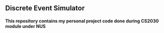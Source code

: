 
<h2>Discrete Event Simulator</h2>

<h4>This repository contains my personal project code done during CS2030 module under NUS</h4>
